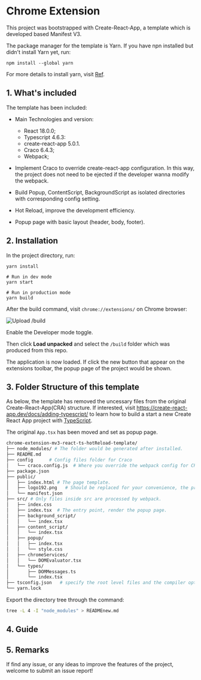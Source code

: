 # Chrome Extension

This project was bootstrapped with Create-React-App, a template which is developed based Manifest V3.

The package manager for the template is Yarn. If you have npn installed but didn't install Yarn yet, run: 
```
npm install --global yarn
```
For more details to install yarn, visit [Ref](https://classic.yarnpkg.com/lang/en/docs/install/#mac-stable).

## 1. What's included
The template has been included:
- Main Technologies and version:
  - React 18.0.0;
  - Typescript 4.6.3: 
  - create-react-app 5.0.1.
  - Craco 6.4.3;
  - Webpack;

- Implement Craco to override create-react-app configuration. In this way, the project does not need to be ejected if the developer wanna modify the webpack.
- Build Popup, ContentScript, BackgroundScript as isolated directories with corresponding config setting. 
- Hot Reload, improve the development efficiency. 
- Popup page with basic layout (header, body, footer).


## 2. Installation
In the project directory, run:

```shell
yarn install

# Run in dev mode
yarn start

# Run in production mode
yarn build 
```
After the build command, visit `chrome://extensions/` on Chrome browser:

![Upload /build](https://tva1.sinaimg.cn/large/e6c9d24egy1h19oxmphn0j20fq05kweo.jpg)

Enable the Developer mode toggle.

Then click **Load unpacked** and select the `/build` folder which was produced from this repo. 

The application is now loaded. If click the new button that appear on the extensions toolbar, the popup page of the project would be shown. 

## 3. Folder Structure of this template

As below, the template has removed the uncessary files from the original Create-React-App(CRA) structure. If interested, visit https://create-react-app.dev/docs/adding-typescript/ to learn how to build a start a new Create React App project with [TypeScript](https://www.typescriptlang.org/).

The original `App.tsx`  has been moved and set as popup page.

```bash
chrome-extension-mv3-react-ts-hotReload-template/
├── node_modules/ # The folder would be generated after installed. 
├── README.md
├── config		# Config files folder for Craco
│   └── craco.config.js  # Where you override the webpack config for CRA
├── package.json
├── public/
│   ├── index.html # The page template.
│   ├── logo192.png   # Should be replaced for your convenience, the project icon.
│   └── manifest.json
├── src/ # Only files inside src are processed by webpack.
│   ├── index.css
│   ├── index.tsx  # The entry point, render the popup page. 
│   ├── background_script/
│   │   └── index.tsx
│   ├── content_script/
│   │   └── index.tsx
│   ├── popup/
│   │   ├── index.tsx
│   │   └── style.css
│   ├── chromeServices/
│   │   └── DOMEvaluator.tsx
│   └── types/
│       ├── DOMMessages.ts
│       └── index.tsx
├── tsconfig.json 	# specify the root level files and the compiler options that requires to compile a TypeScript project.
└── yarn.lock
```

Export the directory tree through the command:

```bash
tree -L 4 -I "node_modules" > READMEnew.md
```

## 4. Guide




## 5. Remarks
If find any issue, or any ideas to improve the features of the project, welcome to submit an issue report!